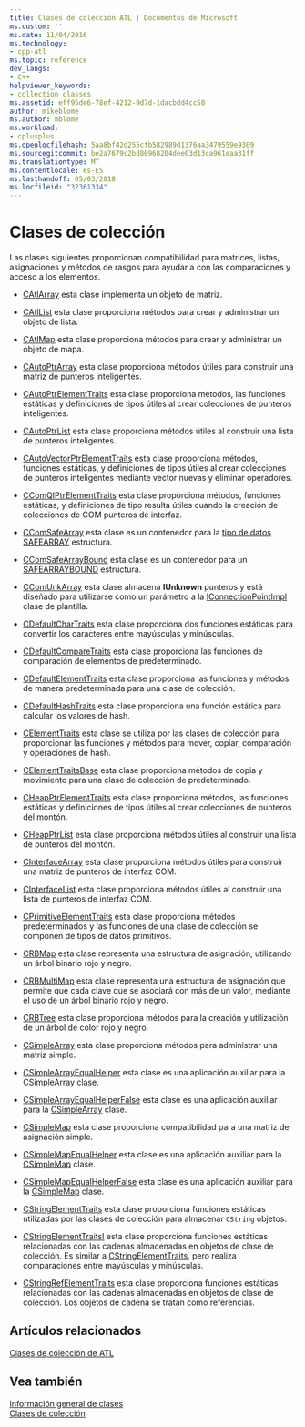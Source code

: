 ```yaml
---
title: Clases de colección ATL | Documentos de Microsoft
ms.custom: ''
ms.date: 11/04/2016
ms.technology:
- cpp-atl
ms.topic: reference
dev_langs:
- C++
helpviewer_keywords:
- collection classes
ms.assetid: eff95de6-78ef-4212-9d7d-1dacbdd4cc58
author: mikeblome
ms.author: mblome
ms.workload:
- cplusplus
ms.openlocfilehash: 5aa8bf42d255cfb582989d1376aa3479559e9309
ms.sourcegitcommit: be2a7679c2bd80968204dee03d13ca961eaa31ff
ms.translationtype: MT
ms.contentlocale: es-ES
ms.lasthandoff: 05/03/2018
ms.locfileid: "32361334"
---
```

# <a name="collection-classes"></a>Clases de colección
Las clases siguientes proporcionan compatibilidad para matrices, listas, asignaciones y métodos de rasgos para ayudar a con las comparaciones y acceso a los elementos.  
  
-   [CAtlArray](../atl/reference/catlarray-class.md) esta clase implementa un objeto de matriz.  
  
-   [CAtlList](../atl/reference/catllist-class.md) esta clase proporciona métodos para crear y administrar un objeto de lista.  
  
-   [CAtlMap](../atl/reference/catlmap-class.md) esta clase proporciona métodos para crear y administrar un objeto de mapa.  
  
-   [CAutoPtrArray](../atl/reference/cautoptrarray-class.md) esta clase proporciona métodos útiles para construir una matriz de punteros inteligentes.  
  
-   [CAutoPtrElementTraits](../atl/reference/cautoptrelementtraits-class.md) esta clase proporciona métodos, las funciones estáticas y definiciones de tipos útiles al crear colecciones de punteros inteligentes.  
  
-   [CAutoPtrList](../atl/reference/cautoptrlist-class.md) esta clase proporciona métodos útiles al construir una lista de punteros inteligentes.  
  
-   [CAutoVectorPtrElementTraits](../atl/reference/cautovectorptrelementtraits-class.md) esta clase proporciona métodos, funciones estáticas, y definiciones de tipos útiles al crear colecciones de punteros inteligentes mediante vector nuevas y eliminar operadores.  
  
-   [CComQIPtrElementTraits](../atl/reference/ccomqiptrelementtraits-class.md) esta clase proporciona métodos, funciones estáticas, y definiciones de tipo resulta útiles cuando la creación de colecciones de COM punteros de interfaz.  
  
-   [CComSafeArray](../atl/reference/ccomsafearray-class.md) esta clase es un contenedor para la [tipo de datos SAFEARRAY](http://msdn.microsoft.com/en-us/9ec8025b-4763-4526-ab45-390c5d8b3b1e) estructura.  
  
-   [CComSafeArrayBound](../atl/reference/ccomsafearraybound-class.md) esta clase es un contenedor para un [SAFEARRAYBOUND](http://msdn.microsoft.com/en-us/303a9bdb-71d6-4f14-8747-84cf84936c6d) estructura.  
  
-   [CComUnkArray](../atl/reference/ccomunkarray-class.md) esta clase almacena **IUnknown** punteros y está diseñado para utilizarse como un parámetro a la [IConnectionPointImpl](../atl/reference/iconnectionpointimpl-class.md) clase de plantilla.  
  
-   [CDefaultCharTraits](../atl/reference/cdefaultchartraits-class.md) esta clase proporciona dos funciones estáticas para convertir los caracteres entre mayúsculas y minúsculas.  
  
-   [CDefaultCompareTraits](../atl/reference/cdefaultcomparetraits-class.md) esta clase proporciona las funciones de comparación de elementos de predeterminado.  
  
-   [CDefaultElementTraits](../atl/reference/cdefaultelementtraits-class.md) esta clase proporciona las funciones y métodos de manera predeterminada para una clase de colección.  
  
-   [CDefaultHashTraits](../atl/reference/cdefaulthashtraits-class.md) esta clase proporciona una función estática para calcular los valores de hash.  
  
-   [CElementTraits](../atl/reference/celementtraits-class.md) esta clase se utiliza por las clases de colección para proporcionar las funciones y métodos para mover, copiar, comparación y operaciones de hash.  
  
-   [CElementTraitsBase](../atl/reference/celementtraitsbase-class.md) esta clase proporciona métodos de copia y movimiento para una clase de colección de predeterminado.  
  
-   [CHeapPtrElementTraits](../atl/reference/cheapptrelementtraits-class.md) esta clase proporciona métodos, las funciones estáticas y definiciones de tipos útiles al crear colecciones de punteros del montón.  
  
-   [CHeapPtrList](../atl/reference/cheapptrlist-class.md) esta clase proporciona métodos útiles al construir una lista de punteros del montón.  
  
-   [CInterfaceArray](../atl/reference/cinterfacearray-class.md) esta clase proporciona métodos útiles para construir una matriz de punteros de interfaz COM.  
  
-   [CInterfaceList](../atl/reference/cinterfacelist-class.md) esta clase proporciona métodos útiles al construir una lista de punteros de interfaz COM.  
  
-   [CPrimitiveElementTraits](../atl/reference/cprimitiveelementtraits-class.md) esta clase proporciona métodos predeterminados y las funciones de una clase de colección se componen de tipos de datos primitivos.  
  
-   [CRBMap](../atl/reference/crbmap-class.md) esta clase representa una estructura de asignación, utilizando un árbol binario rojo y negro.  
  
-   [CRBMultiMap](../atl/reference/crbmultimap-class.md) esta clase representa una estructura de asignación que permite que cada clave que se asociará con más de un valor, mediante el uso de un árbol binario rojo y negro.  
  
-   [CRBTree](../atl/reference/crbtree-class.md) esta clase proporciona métodos para la creación y utilización de un árbol de color rojo y negro.  
  
-   [CSimpleArray](../atl/reference/csimplearray-class.md) esta clase proporciona métodos para administrar una matriz simple.  
  
-   [CSimpleArrayEqualHelper](../atl/reference/csimplearrayequalhelper-class.md) esta clase es una aplicación auxiliar para la [CSimpleArray](../atl/reference/csimplearray-class.md) clase.  
  
-   [CSimpleArrayEqualHelperFalse](../atl/reference/csimplearrayequalhelperfalse-class.md) esta clase es una aplicación auxiliar para la [CSimpleArray](../atl/reference/csimplearray-class.md) clase.  
  
-   [CSimpleMap](../atl/reference/csimplemap-class.md) esta clase proporciona compatibilidad para una matriz de asignación simple.  
  
-   [CSimpleMapEqualHelper](../atl/reference/csimplemapequalhelper-class.md) esta clase es una aplicación auxiliar para la [CSimpleMap](../atl/reference/csimplemap-class.md) clase.  
  
-   [CSimpleMapEqualHelperFalse](../atl/reference/csimplemapequalhelperfalse-class.md) esta clase es una aplicación auxiliar para la [CSimpleMap](../atl/reference/csimplemap-class.md) clase.  
  
-   [CStringElementTraits](../atl/reference/cstringelementtraits-class.md) esta clase proporciona funciones estáticas utilizadas por las clases de colección para almacenar `CString` objetos.  
  
-   [CStringElementTraitsI](../atl/reference/cstringelementtraitsi-class.md) esta clase proporciona funciones estáticas relacionadas con las cadenas almacenadas en objetos de clase de colección. Es similar a [CStringElementTraits](../atl/reference/cstringelementtraits-class.md), pero realiza comparaciones entre mayúsculas y minúsculas.  
  
-   [CStringRefElementTraits](../atl/reference/cstringrefelementtraits-class.md) esta clase proporciona funciones estáticas relacionadas con las cadenas almacenadas en objetos de clase de colección. Los objetos de cadena se tratan como referencias.  
  
## <a name="related-articles"></a>Artículos relacionados  
 [Clases de colección de ATL](../atl/atl-collection-classes.md)  
  
## <a name="see-also"></a>Vea también  
 [Información general de clases](../atl/atl-class-overview.md)   
 [Clases de colección](../atl/atl-collection-classes.md)

